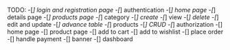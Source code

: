 TODO: 
  -[*] login and registration page
  -[*] authentication
  -[*] home page
  -[*] details page
  -[*] products page
  -[*] category
      -[*] create
      -[*] view
      -[*] delete
      -[*] edit and update
      -[*] advance table
  -[*] products
      -[*] CRUD
  -[*] authorization
  -[] home page
  -[] product page
  -[] add to cart
  -[] add to wishlist
  -[] place order
  -[] handle payment
  -[] banner
  -[] dashboard